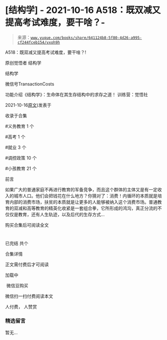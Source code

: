 # [结构学] - 2021-10-16 A518：既双减又提高考试难度，要干啥？-

> 来源：[`www.yuque.com/books/share/641124b8-5f80-4d26-a995-cf244fceb154/vxoh9h`](https://www.yuque.com/books/share/641124b8-5f80-4d26-a995-cf244fceb154/vxoh9h)



A518：既双减又提高考试难度，要干啥？! 

原创觉悟者 结构学 

结构学 

微信号TransactionCosts 

功能介绍《结构学》：生命体在其生存结构中的求存之道！ 训练营：觉悟社 

2021-10-16[原文](https://mp.weixin.qq.com/s?__biz=MzIzMDYwOTM0Mg==&mid=2247486528&idx=1&sn=837ef39e3c0b47ac84d5096690555ae7&chksm=e8b19491dfc61d87292daf575c1e7c95b3f0543f313b65c7ad4ab369603833704304ec7451d7#rd))发表于 

收录于合集 

#义务教育 1 个 

#高考 1 个 

#就业 3 个 

#调控政策 10 个 

#小孩教育 21 个 

前言 

如果广大的普通家庭不再进行教育的军备竞争，而且这个群体的主体又是有一定收入的城市人口。他们会把钱花在什么地方？你猜对了：消费！内循环的本质就是培育内部的消费市场，扶贫的本质就是让更多的人能够被纳入这个消费市场。普通教育的双减和高等教育的精英化收紧是一套组合拳，它所形成的鸿沟，真正分流的不仅仅是教育，还有人生轨迹，以及后代的生存方式… 

购买合集后可阅读全文 

# 

已完结 共个 

合集详情 

正文需付费后才可阅读 

加载中 

 微信豆购买 

微信扫一扫付费阅读本文 

人付费， 人赞赏 

### 精选留言 

暂无...